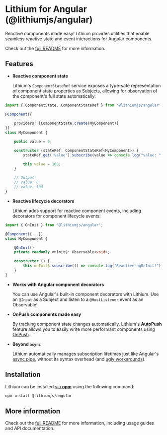 # Lithium for Angular (@lithiumjs/angular)

Reactive components made easy! Lithium provides utilities that enable seamless reactive state and event interactions for Angular components.

Check out the [full README](https://github.com/lVlyke/lithium-angular/blob/master/README.md) for more information.

## Features

* **Reactive component state**

    Lithium's `ComponentStateRef` service exposes a type-safe representation of component state properties as Subjects, allowing for observation of the component's full state automatically:
```ts
import { ComponentState, ComponentStateRef } from '@lithiumjs/angular';

@Component({
    ...
    providers: [ComponentState.create(MyComponent)]
})
class MyComponent {

    public value = 0;

    constructor (stateRef: ComponentStateRef<MyComponent>) {
        stateRef.get('value').subscribe(value => console.log("value: ", value));

        this.value = 100;
    }

    // Output:
    // value: 0
    // value: 100
}
```

* **Reactive lifecycle decorators**

    Lithium adds support for reactive component events, including decorators for component lifecycle events:
```ts
import { OnInit } from '@lithiumjs/angular';

@Component({...})
class MyComponent {

    @OnInit() 
    private readonly onInit$: Observable<void>;

    constructor () {
        this.onInit$.subscribe(() => console.log("Reactive ngOnInit!"));
    }
}
```
* **Works with Angular component decorators**
    
    You can use Angular's built-in component decorators with Lithium. Use an `@Input` as a Subject and listen to a `@HostListener` event as an Observable!
* **OnPush components made easy**

    By tracking component state changes automatically, Lithium's **AutoPush** feature allows you to easily write more performant components using [OnPush](https://angular.io/api/core/ChangeDetectionStrategy).
* **Beyond `async`**

    Lithium automatically manages subscription lifetimes just like Angular's [async pipe](https://angular.io/api/common/AsyncPipe), without its syntax overhead (and [ugly workarounds](https://coryrylan.com/blog/angular-async-data-binding-with-ng-if-and-ng-else)).

## Installation

Lithium can be installed [via **npm**](https://www.npmjs.com/package/@lithiumjs/angular) using the following command:

```bash
npm install @lithiumjs/angular
```

## More information

Check out the [full README](https://github.com/lVlyke/lithium-angular/blob/master/README.md) for more information, including usage guides and API documentation.
